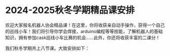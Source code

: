 # 2024-2025秋冬学期精品课安排

欢迎大家报名机器人协会精品课！在这里，你将收获亲自动手操作，获得一个自己的巡线小车！我们将引导你学会焊接，arduino编程等等技能，了解机器人的基础知识，拥有参加cask巡线小车比赛的机会……此外，你还将收获丰富的二课分！

我们秋冬学期共上八节课。大致安排如下：
